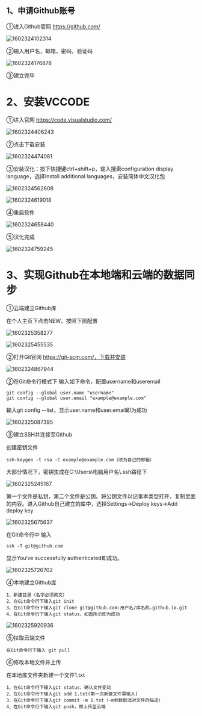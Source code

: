 

## 1、申请Github账号

①进入Github官网	https://github.com/

![1602324102314](C:\Users\Suxas\AppData\Local\Temp\1602324102314.png)

②输入用户名，邮箱，密码，验证码

![1602324176878](C:\Users\Suxas\AppData\Local\Temp\1602324176878.png)

③建立完毕

# 2、安装VCCODE

①进入官网 https://code.visualstudio.com/

![1602324406243](C:\Users\Suxas\AppData\Local\Temp\1602324406243.png)

②点击下载安装

![1602324474081](C:\Users\Suxas\AppData\Local\Temp\1602324474081.png)

③安装汉化：按下快捷键ctrl+shift+p，输入搜索configuration display language，选择Install additional languages，安装简体中文汉化包

![1602324562608](C:\Users\Suxas\AppData\Local\Temp\1602324562608.png)

![1602324619018](C:\Users\Suxas\AppData\Local\Temp\1602324619018.png)

④重启软件

![1602324658440](C:\Users\Suxas\AppData\Local\Temp\1602324658440.png)

⑤汉化完成

![1602324759245](C:\Users\Suxas\AppData\Local\Temp\1602324759245.png)

# 3、实现Github在本地端和云端的数据同步

①云端建立Github库

在个人主页下点击NEW，按照下图配置

![1602325358277](C:\Users\Suxas\AppData\Local\Temp\1602325358277.png)

![1602325455535](C:\Users\Suxas\AppData\Local\Temp\1602325455535.png)

②打开Git官网 https://git-scm.com/，下载并安装

![1602324867944](C:\Users\Suxas\AppData\Local\Temp\1602324867944.png)

②在Git命令行模式下 输入如下命令，配置username和useremail

```
git config --global user.name "username"
git config --global user.email "example@example.com"
```

输入git config --list，显示user.name和user.email即为成功

![1602325087395](C:\Users\Suxas\AppData\Local\Temp\1602325087395.png)

③建立SSH并连接至Github

创建密钥文件

```
ssh-keygen -t rsa -C example@example.com（改为自己的邮箱）
```

大部分情况下，密钥生成在C:\Users\电脑用户名\\.ssh路径下

![1602325245167](C:\Users\Suxas\AppData\Local\Temp\1602325245167.png)

第一个文件是私钥，第二个文件是公钥。将公钥文件以记事本类型打开，复制里面的内容。进入Github自己建立的库中，选择Settings→Deploy keys→Add deploy key

![1602325675637](C:\Users\Suxas\AppData\Local\Temp\1602325675637.png)

在Git命令行中 输入

```
ssh -T git@github.com
```

显示You‘ve successfully authenticated即成功。

![1602325726702](C:\Users\Suxas\AppData\Local\Temp\1602325726702.png)

④本地建立Github库

```
1、新建目录（名字必须英文）
2、在Git命令行下输入git init
3、在Git命令行下输入git clone git@github.com:用户名/库名称.github.io.git
4、在Git命令行下输入git status，如图所示即为成功
```

![1602325920936](C:\Users\Suxas\AppData\Local\Temp\1602325920936.png)

⑤拉取云端文件

```
在Git命令行下输入 git pull
```

⑥修改本地文件并上传

在本地库文件夹新建一个文件1.txt

```
1、在Git命令行下输入git status，确认文件变动
2、在Git命令行下输入git add 1.txt(第一次新建文件需输入)
3、在Git命令行下输入git commit -m 1.txt（-m参数取消对文件的描述）
4、在Git命令行下输入git push，即上传至云端
```

